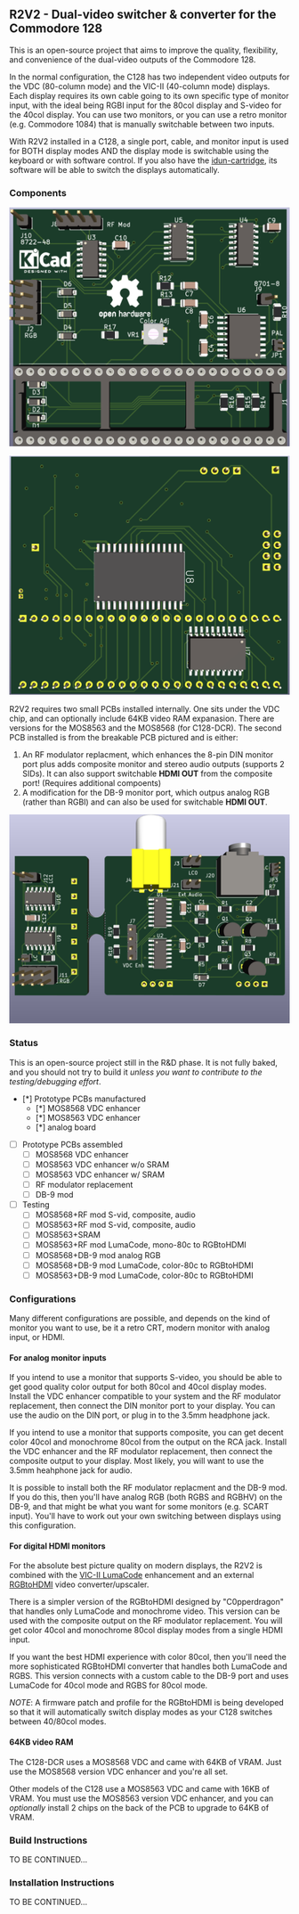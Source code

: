 ## R2V2 - Dual-video switcher & converter for the Commodore 128

This is an open-source project that aims to improve the quality, flexibility, and convenience of the dual-video outputs of the Commodore 128.

In the normal configuration, the C128 has two independent video outputs for the VDC (80-column mode) and the VIC-II (40-column mode) displays. Each display requires its own cable going to its own specific type of monitor input, with the ideal being RGBI input for the 80col display and S-video for the 40col display. You can use two monitors, or you can use a retro monitor (e.g. Commodore 1084) that is manually switchable between two inputs.

With R2V2 installed in a C128, a single port, cable, and monitor input is used for BOTH display modes AND the display mode is switchable using the keyboard or with software control. If you also have the [idun-cartridge](https://github.com/idun-project/idun-cartridge), its software will be able to switch the displays automatically.

### Components

![VDC enhancer front](images/digital-8568.png)

![VDC enhancer back](images/digital-8563-back.png)

R2V2 requires two small PCBs installed internally. One sits under the VDC chip, and can optionally include 64KB video RAM expanasion. There are versions for the MOS8563 and the MOS8568 (for C128-DCR). The second PCB installed is from the breakable PCB pictured and is either:

1. An RF modulator replacment, which enhances the 8-pin DIN monitor port plus adds composite monitor and stereo audio outputs (supports 2 SIDs). It can also support switchable **HDMI OUT** from the composite port! (Requires additional compoents)
2. A modification for the DB-9 monitor port, which outpus analog RGB (rather than RGBI) and can also be used for switchable **HDMI OUT**.

![2-part analog PCB](images/analog.png)

### Status

This is an open-source project still in the R&D phase. It is not fully baked, and you should not try to build it _unless you want to contribute to the testing/debugging effort_.

- [*] Prototype PCBs manufactured
    - [*] MOS8568 VDC enhancer
    - [*] MOS8563 VDC enhancer
    - [*] analog board
- [ ] Prototype PCBs assembled
    - [ ] MOS8568 VDC enhancer
    - [ ] MOS8563 VDC enhancer w/o SRAM
    - [ ] MOS8563 VDC enhancer w/ SRAM
    - [ ] RF modulator replacement
    - [ ] DB-9 mod
- [ ] Testing
    - [ ] MOS8568+RF mod S-vid, composite, audio
    - [ ] MOS8563+RF mod S-vid, composite, audio
    - [ ] MOS8563+SRAM
    - [ ] MOS8563+RF mod LumaCode, mono-80c to RGBtoHDMI
    - [ ] MOS8568+DB-9 mod analog RGB
    - [ ] MOS8568+DB-9 mod LumaCode, color-80c to RGBtoHDMI
    - [ ] MOS8563+DB-9 mod LumaCode, color-80c to RGBtoHDMI

### Configurations

Many different configurations are possible, and depends on the kind of monitor you want to use, be it a retro CRT, modern monitor with analog input, or HDMI.

#### For analog monitor inputs

If you intend to use a monitor that supports S-video, you should be able to get good quality color output for both 80col and 40col display modes. Install the VDC enhancer compatible to your system and the RF modulator replacement, then connect the DIN monitor port to your display. You can use the audio on the DIN port, or plug in to the 3.5mm headphone jack.

If you intend to use a monitor that supports composite, you can get decent color 40col and monochrome 80col from the output on the RCA jack. Install the VDC enhancer and the RF modulator replacement, then connect the composite output to your display. Most likely, you will want to use the 3.5mm heahphone jack for audio.

It is possible to install both the RF modulator replacment and the DB-9 mod. If you do this, then you'll have analog RGB (both RGBS and RGBHV) on the DB-9, and that might be what you want for some monitors (e.g. SCART input). You'll have to work out your own switching between displays using this configuration.

#### For digital HDMI monitors

For the absolute best picture quality on modern displays, the R2V2 is combined with the [VIC-II LumaCode](https://github.com/c0pperdragon/LumaCode/wiki/VICIIdizer128-(for-the-C128)) enhancement and an external [RGBtoHDMI](https://github.com/hoglet67/RGBtoHDMI/wiki) video converter/upscaler.

There is a simpler version of the RGBtoHDMI designed by "C0pperdragon" that handles only LumaCode and monochrome video. This version can be used with the composite output on the RF modulator replacement. You will get color 40col and monochrome 80col display modes from a single HDMI input.

If you want the best HDMI experience with color 80col, then you'll need the more sophisticated RGBtoHDMI converter that handles both LumaCode and RGBS. This version connects with a custom cable to the DB-9 port and uses LumaCode for 40col mode and RGBS for 80col mode.

_NOTE_: A firmware patch and profile for the RGBtoHDMI is being developed so that it will automatically switch display modes as your C128 switches between 40/80col modes.

#### 64KB video RAM

The C128-DCR uses a MOS8568 VDC and came with 64KB of VRAM. Just use the MOS8568 version VDC enhancer and you're all set.

Other models of the C128 use a MOS8563 VDC and came with 16KB of VRAM. You must use the MOS8563 version VDC enhancer, and you can _optionally_ install 2 chips on the back of the PCB to upgrade to 64KB of VRAM.

### Build Instructions

TO BE CONTINUED...

### Installation Instructions

TO BE CONTINUED...
